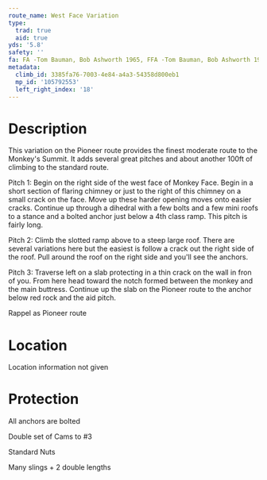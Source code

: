 ```yaml
---
route_name: West Face Variation
type:
  trad: true
  aid: true
yds: '5.8'
safety: ''
fa: FA -Tom Bauman, Bob Ashworth 1965, FFA -Tom Bauman, Bob Ashworth 1967
metadata:
  climb_id: 3385fa76-7003-4e84-a4a3-54358d800eb1
  mp_id: '105792553'
  left_right_index: '18'
---
```

# Description
This variation on the Pioneer route provides the finest moderate route to the Monkey's Summit.  It adds several great pitches and about another 100ft of climbing to the standard route.

Pitch 1:  Begin on the right side of the west face of Monkey Face.  Begin in a short section of flaring chimney or just to the right of this chimney on a small crack on the face.  Move up these harder opening moves onto easier cracks. Continue up through a dihedral with a few bolts and a few mini roofs to a stance and a bolted anchor just below a 4th class ramp.  This pitch is fairly long.

Pitch 2:  Climb the slotted ramp above to a steep large roof.  There are several variations here but the easiest is follow a crack out the right side of the roof.  Pull around the roof on the right side and you'll see the anchors.

Pitch 3:  Traverse left on a slab protecting in a thin crack on the wall in fron of you.  From here head toward the notch formed between the monkey and the main buttress.  Continue up the slab on the Pioneer route to the anchor below red rock and the aid pitch.

Rappel as Pioneer route

# Location
Location information not given

# Protection
All anchors are bolted

Double set of Cams to #3

Standard Nuts

Many slings + 2 double lengths
